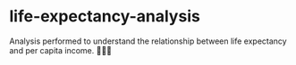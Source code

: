 # life-expectancy-analysis
Analysis performed to understand the relationship between life expectancy and per capita income. 👩‍🦳💸
